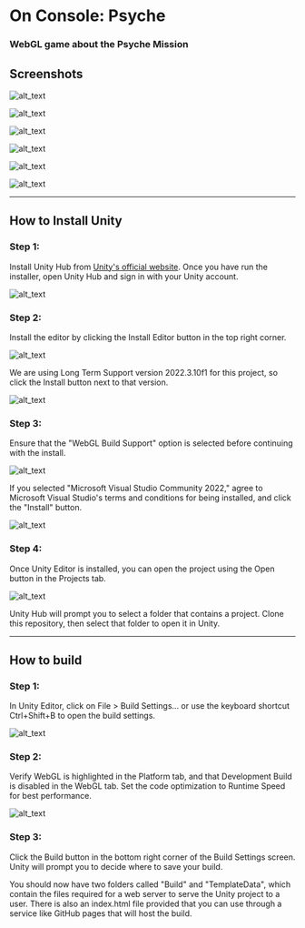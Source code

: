 # On Console: Psyche

### WebGL game about the Psyche Mission

## Screenshots
![alt_text](images/title.png "Title Screen")

![alt_text](images/orbit.png "Orbit Minigame")

![alt_text](images/imager.png "Multispectral Imager Minigame")

![alt_text](images/magnetometer.png "Magnetometer Minigame")

![alt_text](images/spectrometer.png "Spectrometer Minigame")

![alt_text](images/gravscience.png "Gravity Science Minigame")

---

## How to Install Unity

### Step 1:

Install Unity Hub from [Unity's official website](https://unity.com/download). Once you have run the installer, open Unity Hub and sign in with your Unity account.

![alt_text](images/unityhubdownload.png "Download Unity webpage")

### Step 2:

Install the editor by clicking the Install Editor button in the top right corner.

![alt_text](images/clickinstalleditor.png "Unity Hub editor page")

We are using Long Term Support version 2022.3.10f1 for this project, so click the Install button next to that version.

![alt_text](images/pickunityeditor.png "Install editors page")

### Step 3:

Ensure that the "WebGL Build Support" option is selected before continuing with the install.

![alt_text](images/pickwebgl.png "Various selections in editor installation")

If you selected "Microsoft Visual Studio Community 2022," agree to Microsoft Visual Studio's terms and conditions for being installed, and click the "Install" button.

![alt_text](images/visualstudiocommunity.png "Visual Studio Community confirmation")

### Step 4:

Once Unity Editor is installed, you can open the project using the Open button in the Projects tab.

![alt_text](images/openproject.png "Unity Hub projects page")

Unity Hub will prompt you to select a folder that contains a project. Clone this repository, then select that folder to open it in Unity.

---

## How to build

### Step 1:

In Unity Editor, click on File > Build Settings... or use the keyboard shortcut Ctrl+Shift+B to open the build settings.

![alt_text](images/openbuildsettings.png "File dropdown menu")

### Step 2:

Verify WebGL is highlighted in the Platform tab, and that Development Build is disabled in the WebGL tab. Set the code optimization to Runtime Speed for best performance.

![alt_text](images/build.png "Build Settings screen")

### Step 3:

Click the Build button in the bottom right corner of the Build Settings screen. Unity will prompt you to decide where to save your build.

You should now have two folders called "Build" and "TemplateData", which contain the files required for a web server to serve the Unity project to a user. There is also an index.html file provided that you can use through a service like GitHub pages that will host the build.

